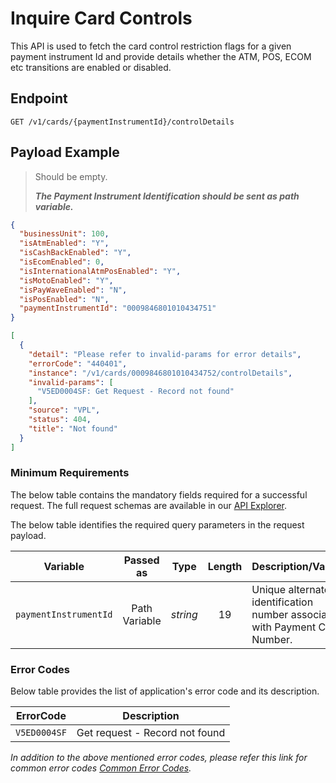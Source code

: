 # Inquire Card Controls

This API is used to fetch the card control restriction flags for a given payment instrument Id and provide details whether the ATM, POS, ECOM etc transitions are enabled or disabled.

## Endpoint

`GET /v1/cards/{paymentInstrumentId}/controlDetails`

## Payload Example

<!--
type: tab
titles: Request, Response, Error
-->

>Should be empty.  
>
>***The Payment Instrument Identification should be sent as path variable.***

<!--
type: tab
-->

```json
{
  "businessUnit": 100,
  "isAtmEnabled": "Y",
  "isCashBackEnabled": "Y",
  "isEcomEnabled": 0,
  "isInternationalAtmPosEnabled": "Y",
  "isMotoEnabled": "Y",
  "isPayWaveEnabled": "N",
  "isPosEnabled": "N",
  "paymentInstrumentId": "0009846801010434751"
}
```

<!--
type: tab
-->

```json
[
  {
    "detail": "Please refer to invalid-params for error details",
    "errorCode": "440401",
    "instance": "/v1/cards/0009846801010434752/controlDetails",
    "invalid-params": [
      "V5ED0004SF: Get Request - Record not found"
    ],
    "source": "VPL",
    "status": 404,
    "title": "Not found"
  }
]
```

<!-- type: tab-end -->

### Minimum Requirements

The below table contains the mandatory fields required for a successful request. The full request schemas are available in our [API Explorer](../api/?type=get&path=/v1/cards/{paymentInstrumentId}/controlDetails).

The below table identifies the required query parameters in the request payload.

| Variable | Passed as | Type | Length | Description/Values |
| -------- | :-------: | :--: | :------------: | ------------------ |
| `paymentInstrumentId` | Path Variable | *string* | 19 | Unique alternate identification number associated with Payment Card Number. |

### Error Codes

Below table provides the list of application's error code and its description.

| ErrorCode |  Description |
| --------  | ------------------ |
|`V5ED0004SF` | Get request - Record not found |

*In addition to the above mentioned error codes, please refer this link for common error codes [Common Error Codes](?path=docs/Common_Error_Code.md).*
